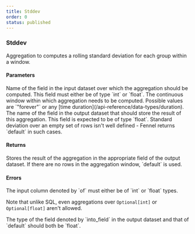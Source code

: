 ```yaml
---
title: Stddev
order: 0
status: published
---
```

### Stddev

<Divider>
<LeftSection>

Aggregation to computes a rolling standard deviation for each group within a window. 

#### Parameters
<Expandable title="of" type="str">
Name of the field in the input dataset over which the aggregation should be 
computed.  This field must either be of type `int` or `float`.
</Expandable>

<Expandable title="window" type="Window">
The continuous window within which aggregation needs to be computed. Possible 
values are `"forever"` or any [time duration](/api-reference/data-types/duration).
</Expandable>

<Expandable title="into_field" type="str">
The name of the field in the output dataset that should store the result of this
aggregation. This field is expected to be of type `float`.
</Expandable>

<Expandable title="default" type="float">
Standard deviation over an empty set of rows isn't well defined - Fennel 
returns `default` in such cases.
</Expandable>

#### Returns
<Expandable type="float">
Stores the result of the aggregation in the appropriate field of the output 
dataset. If there are no rows in the aggregation window, `default` is used.
</Expandable>


#### Errors
<Expandable title="Stddev on non int/float types">
The input column denoted by `of` must either be of `int` or `float` types. 

Note that unlike SQL, even aggregations over `Optional[int]` or `Optional[float]` 
aren't allowed.
</Expandable>

<Expandable title="Output and/or default aren't float">
The type of the field denoted by `into_field` in the output dataset and that of
`default` should both be `float`.
</Expandable>


</LeftSection>
<RightSection>

<pre snippet="api-reference/aggregations/stddev#basic" status="success" 
    message="Standard deviation in window of 1 day & week">
</pre>

<pre snippet="api-reference/aggregations/stddev#incorrect_type" status="error" 
    message="Can not take stddev over string, only int or float">
</pre>

<pre snippet="api-reference/aggregations/stddev#non_matching_types" status="error" 
    message="Invalid type: ret is int but should be float">
</pre>

</RightSection>
</Divider>
